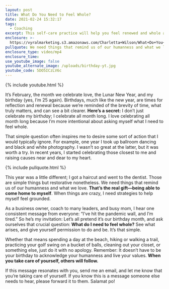```yaml
---
layout: post
title: What Do You Need to Feel Whole?
date: 2021-02-24 15:32:17
tags:
  - Coaching
excerpt: This self-care practice will help you feel renewed and whole again.
enclosure: >-
  https://vyralmarketing.s3.amazonaws.com/Charletta+Wilson/What+Do+You+Need+to+Feel+Whole_.mp4
pullquote: We need things that remind us of our humanness and what we love.
enclosure_type: video/mp4
enclosure_time:
use_youtube_image: false
youtube_alternate_image: /uploads/birthday-yt.jpg
youtube_code: 5DO5ICzLV6c
---
```


{% include youtube.html %}

It’s February, the month we celebrate love, the Lunar New Year, and my birthday (yes, I’m 25 again). Birthdays, much like the new year, are times for reflection and renewal because we’re reminded of the brevity of time, what truly matters, and can see a bit clearer. **Here’s a secret:** I don’t just celebrate my birth*day*; I celebrate all month long. I love celebrating all month long because I’m more intentional about asking myself what I need to feel whole.&nbsp;

That simple question often inspires me to desire some sort of action that I would typically ignore. For example, one year I took up ballroom dancing and black and white photography. I wasn’t so great at the latter, but it was worth a try. In recent years, I started celebrating those closest to me and raising causes near and dear to my heart.&nbsp;

{% include pullquote.html %}

This year was a little different; I got a haircut and went to the dentist. Those are simple things but restorative nonetheless. We need things that remind us of our humanness and what we love. **That’s the real gift—being able to come home to myself**. When things are crazy, I need strategies to help myself feel grounded.&nbsp;

As a business owner, coach to many leaders, and busy mom, I hear one consistent message from everyone: “I’ve hit the pandemic wall, and I’m tired.” So he’s my invitation: Let’s all pretend it’s our birthday month, and ask ourselves that crucial question: **What do I need to feel whole?** See what arises, and give yourself permission to do and be. It’s that simple.&nbsp;

Whether that means spending a day at the beach, hiking or walking a trail, practicing your golf swing on a bucket of balls, cleaning out your closet, or something else, just do it with no apology. Remember: It doesn’t have to be your birthday to acknowledge your humanness and live your values. **When you take care of yourself, others will follow.**

If this message resonates with you, send me an email, and let me know that you’re taking care of yourself. If you know this is a message someone else needs to hear, please forward it to them. Salamat po\!
